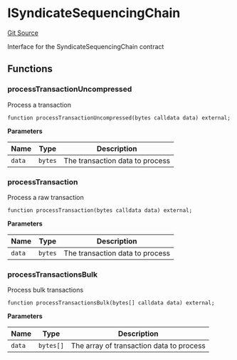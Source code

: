 # ISyndicateSequencingChain

[Git Source](https://github.com/SyndicateProtocol/syndicate-appchains/blob/7027a63d41514909f85c2d3245a5d979fd2c367a/src/interfaces/ISyndicateSequencingChain.sol)

Interface for the SyndicateSequencingChain contract

## Functions

### processTransactionUncompressed

Process a transaction

```solidity
function processTransactionUncompressed(bytes calldata data) external;
```

**Parameters**

| Name   | Type    | Description                     |
| ------ | ------- | ------------------------------- |
| `data` | `bytes` | The transaction data to process |

### processTransaction

Process a raw transaction

```solidity
function processTransaction(bytes calldata data) external;
```

**Parameters**

| Name   | Type    | Description                     |
| ------ | ------- | ------------------------------- |
| `data` | `bytes` | The transaction data to process |

### processTransactionsBulk

Process bulk transactions

```solidity
function processTransactionsBulk(bytes[] calldata data) external;
```

**Parameters**

| Name   | Type      | Description                              |
| ------ | --------- | ---------------------------------------- |
| `data` | `bytes[]` | The array of transaction data to process |
